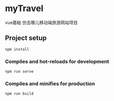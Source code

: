# myTravel
vue基础 仿去哪儿移动端旅游网站项目

## Project setup
```
npm install
```

### Compiles and hot-reloads for development
```
npm run serve
```

### Compiles and minifies for production
```
npm run build
```

